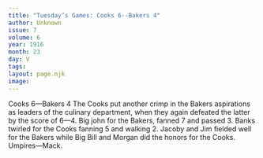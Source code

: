 ```yaml
---
title: "Tuesday’s Games: Cooks 6--Bakers 4"
author: Unknown
issue: 7
volume: 6
year: 1916
month: 23
day: V
tags:
layout: page.njk
image:
---
```

Cooks 6—Bakers 4      The Cooks put another crimp in the Bakers aspirations as leaders of the culinary department, when they again defeated the latter by the score of 6—4.   Big john for the Bakers, fanned 7 and passed 3.    Banks twirled for the Cooks fanning 5 and walking 2.    Jacoby and Jim fielded well for the Bakers while Big Bill and Morgan did the honors for the Cooks.    Umpires—Mack.   

